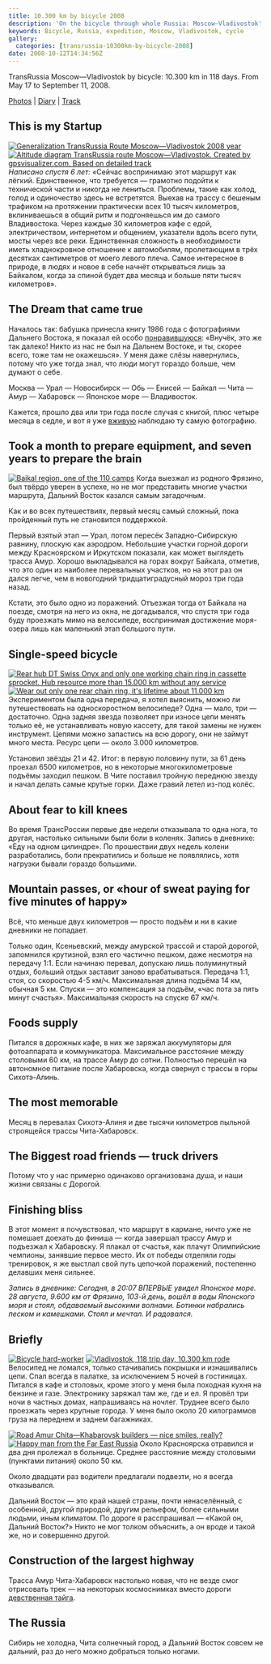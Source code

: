 ```yaml
---
title: 10.300 km by bicycle 2008
description: 'On the bicycle through whole Russia: Moscow—Vladivostok'
keywords: Bicycle, Russia, expedition, Moscow, Vladivostok, cycle
gallery:
  categories: [transrussia-10300km-by-bicycle-2008]
date: 2008-10-12T14:34:56Z
---
```


TransRussia Moscow—Vladivostok by bicycle: 10.300 km in 118 days. From May 17 to September 11, 2008.

[Photos](/en/categories/transrussia-10300km-by-bicycle-2008/) |
[Diary](diary/) |
<a href="/map/#type=hybrid&amp;center=50.17195,87.17019&amp;zoom=4&amp;kml=kml2008" target="_blank">Track</a>



## This is my Startup

[![Generalization TransRussia Route Moscow—Vladivostok 2008 year](/static/my-routes/transrussia-10300km-by-bicycle-2008/transrussia-2008-logo-small.jpg)](/static/my-routes/transrussia-10300km-by-bicycle-2008/transrussia-2008-logo-full.jpg?classes=jpic,right,break)
[![Altitude diagram TransRussia route Moscow—Vladivostok. Created by gpsvisualizer.com. Based on detailed track](/static/my-routes/transrussia-10300km-by-bicycle-2008/transrussia-2008-elevation-small.png)](/static/my-routes/transrussia-10300km-by-bicycle-2008/transrussia-2008-elevation-full.png?classes=jpic,right,break)
*Написано спустя 6 лет:* «Сейчас воспринимаю этот маршрут как лёгкий. Единственное, что требуется — грамотно подойти к технической части и никогда не лениться. Проблемы, такие как холод, голод и одиночество здесь не встретятся. Выехав на трассу с бешеным трафиком на протяжении практически всех 10 тысяч километров, вклиниваешься в общий ритм и подгоняешься им до самого Владивостока. Через каждые 30 километров кафе с едой, электричеством, интернетом и общением, указатели вдоль всего пути, мосты через все реки. Единственная сложность в необходимости иметь хладнокровное отношение к автомобилям, пролетающим в трёх десятках сантиметров от моего левого плеча. Самое интересное в природе, в людях и новое в себе начнёт открываться лишь за Байкалом, когда за спиной будет два месяца и больше пяти тысяч километров».



## The Dream that came true

Началось так: бабушка принесла книгу 1986 года с фотографиями Дальнего Востока, я показал ей особо [понравившуюся](/static/my-routes/transrussia-10300km-by-bicycle-2008/transrussia-2008-from-book.jpg?classes=jpic): «Внучёк, это же так далеко! Никто из нас не был на Дальнем Востоке, и ты, скорее всего, тоже там не окажешься». У меня даже слёзы навернулись, потому что уже тогда знал, что люди могут гораздо больше, чем думают о себе.

Москва — Урал — Новосибирск — Обь — Енисей — Байкал — Чита — Амур — Хабаровск — Японское море — Владивосток.

Кажется, прошло два или три года после случая с книгой, плюс четыре месяца в седле, и вот я уже [вживую](/static/my-routes/transrussia-10300km-by-bicycle-2008/tr08.20.japon-sea-vladivostok.49.jpg?classes=jpic) наблюдаю ту самую фотографию.



## Took a month to prepare equipment, and seven years to prepare the brain

[![Baikal region, one of the 110 camps](/static/my-routes/transrussia-10300km-by-bicycle-2008/tn_tr08.13.chernyshevsk-mogocha.32.jpg)](/static/my-routes/transrussia-10300km-by-bicycle-2008/tr08.13.chernyshevsk-mogocha.32.jpg?classes=jpic,left)
Когда выезжал из родного Фрязино, был твёрдо уверен в успехе, но не мог представить многие участки маршрута, Дальний Восток казался самым загадочным.

Как и во всех путешествиях, первый месяц самый сложный, пока пройденный путь не становится поддержкой.

Первый взятый этап — Урал, потом пересёк Западно-Сибирскую равнину, плоскую как аэродром. Небольшие участки горной дороги между Красноярском и Иркутском показали, как может выглядеть трасса Амур. Хорошо выкладывался на горах вокруг Байкала, отметив, что это один из наиболее перевальных участков, но на этот раз он дался легче, чем в новогодний тридцатиградусный мороз три года назад.

Кстати, это было одно из поражений. Отъезжая тогда от Байкала на поезде, смотря на него из окна, не догадывался, что спустя три года буду проезжать мимо на велосипеде, воспринимая достижение моря-озера лишь как маленький этап большого пути.



## Single-speed bicycle

[![Rear hub DT Swiss Onyx and only one working chain ring in cassette sprocket. Hub resource more than 15.000 km without any service](/static/my-routes/transrussia-10300km-by-bicycle-2008/rear-hub-small.jpg)](/static/my-routes/transrussia-10300km-by-bicycle-2008/rear-hub-full.jpg?classes=jpic,right)
[![Wear out only one rear chain ring, it's lifetime about 11.000 km](/static/my-routes/transrussia-10300km-by-bicycle-2008/rear-ring-small.jpg)](/static/my-routes/transrussia-10300km-by-bicycle-2008/rear-ring-full.jpg?classes=jpic,right)
Экспериментом была одна передача, я хотел выяснить, можно ли путешествовать на односкоростном велосипеде? Одна — мало, три — достаточно. Одна задняя звезда позволяет при износе цепи менять только её, не устанавливать новую кассету, для такой замены не нужен инструмент. Цепями можно запастись на всю дорогу, они не займут много места. Ресурс цепи — около 3.000 километров.

Установил звёзды 21 и 42. Итог: в первую половину пути, за 61 день проехал 6500 километров, но в некоторые многокилометровые подъёмы заходил пешком. В Чите поставил тройную переднюю звезду и начал делать самые крутые горки. Даже гравий летел из-под колёс.



## About fear to kill knees

Во время ТрансРоссии первые две недели отказывала то одна нога, то другая, настолько сильными были боли в коленях. Запись в дневнике: «Еду на одном цилиндре». По прошествии двух недель колени разработались, боли прекратились и больше не появлялись, хотя нагрузки бывали гораздо большими.



## Mountain passes, or «hour of sweat paying for five minutes of happy»

Всё, что меньше двух километров — просто подъём и ни в какие дневники не попадает.

Только один, Ксеньевский, между амурской трассой и старой дорогой, запомнился крутизной, взял его частично пешком, даже несмотря на передачу 1:1. Если начинаю перевал, допускаю лишь полуминутный отдых, больший отдых заставит заново врабатываться. Передача 1:1, стоя, со скоростью 4-5 км/ч. Максимальная длина подъёма 14 км, обычная 5 км. Спуски — это компенсация за подъём, «час пота за пять минут счастья». Максимальная скорость на спуске 67 км/ч.



## Foods supply

Питался в дорожных кафе, в них же заряжал аккумуляторы для фотоаппарата и коммуникатора. Максимальное расстояние между столовыми 60 км, на трассе Амур до сотни. Полностью перешёл на автономное питание после Хабаровска, когда свернул с трассы в горы Сихотэ-Алинь.



## The most memorable

Месяц в перевалах Сихотэ-Алиня и две тысячи километров пыльной строящейся трассы Чита-Хабаровск.



## The Biggest road friends — truck drivers

Потому что у нас примерно одинаково организована душа, и наши жизни связаны с Дорогой.



## Finishing bliss

В этот момент я почувствовал, что маршрут в кармане, ничто уже не помешает доехать до финиша — когда завершал трассу Амур и подъезжал к Хабаровску. Я плакал от счастья, как плачут Олимпийские чемпионы, занявшие первое место. Их от победы отделяли годы тренировок, я же выстлал свой путь цепочкой поражений, постепенно делавших меня сильнее.

_Запись в дневнике: Сегодня, в 20:07 ВПЕРВЫЕ увидел Японское море. 28 августа, 9.600 км от Фрязино, 103-й день, вошёл в воды Японского моря и стоял, обдаваемый высокими волнами. Ботинки набрались песком и камешками. Стоял и мечтал. И радовался._



## Briefly

[![Bicycle hard-worker](/static/my-routes/transrussia-10300km-by-bicycle-2008/tn_tr08.18.verhnij_pereval-dalnegorsk.23.jpg)](/static/my-routes/transrussia-10300km-by-bicycle-2008/tr08.18.verhnij_pereval-dalnegorsk.23.jpg?classes=jpic,right)
[![Vladivostok, 118 trip day, 10.300 km rode](/static/my-routes/transrussia-10300km-by-bicycle-2008/tn_tr08.20.japon_sea-vladivostok.44.jpg)](/static/my-routes/transrussia-10300km-by-bicycle-2008/tr08.20.japon_sea-vladivostok.44.jpg?classes=jpic,right)
Велосипед не ломался, только стачивались покрышки и изнашивались цепи. Спал всегда в палатке, за исключением 5 ночей в гостиницах. Питался в кафе и столовых, кроме этого у меня была походная кухня на бензине и газе. Электронику заряжал там же, где и ел. Я провёл три ночи в частных домах, напрашиваясь на ночлег. Труднее всего было проезжать через крупные города. У меня было около 20 килограммов груза на переднем и заднем багажниках.

[![Road Amur Chita—Khabarovsk builders — nice smiles, really?](/static/my-routes/transrussia-10300km-by-bicycle-2008/tn_tr08.16.zeya_river-kchabarovsk.36.jpg)](/static/my-routes/transrussia-10300km-by-bicycle-2008/tr08.16.zeya_river-kchabarovsk.36.jpg?classes=jpic,left)
[![Happy man from the Far East Russia](/static/my-routes/transrussia-10300km-by-bicycle-2008/tn_tr08.17.kchabarovsk-verhnij_pereval.68.jpg)](/static/my-routes/transrussia-10300km-by-bicycle-2008/tr08.17.kchabarovsk-verhnij_pereval.68.jpg?classes=jpic,left)
Около Красноярска отравился и два дня пролежал в больнице. Среднее расстояние между столовыми (пунктами питания) около 50 км. 

Около двадцати раз водители предлагали подвезти, но я всегда отказывался.

Дальний Восток — это край нашей страны, почти ненаселённый, с особенной, другой природой, другим рельефом, более сильными людьми, иным климатом. По дороге я расспрашивал — «Какой он, Дальний Восток?» Никто не мог толком объяснить, а он вроде и такой же, но и совершенно другой.



## Construction of the largest highway

Трасса Амур Чита-Хабаровск настолько новая, что не везде смог отрисовать трек — на некоторых космоснимках вместо дороги [девственная тайга](/static/my-routes/transrussia-10300km-by-bicycle-2008/amur-road-satellite-image.jpg?classes=jpic).



## The Russia

Сибирь не холодна, Чита солнечный город, а Дальний Восток совсем не дальний, раз до него можно добраться только ногами.
